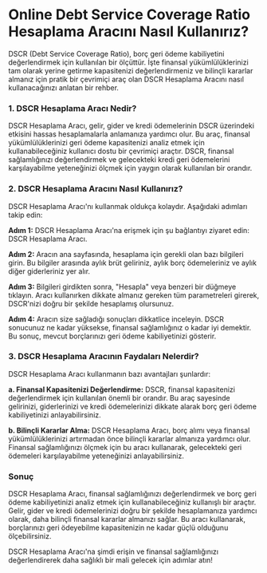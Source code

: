 Online Debt Service Coverage Ratio Hesaplama Aracını Nasıl Kullanırız?
======================================================================

DSCR (Debt Service Coverage Ratio), borç geri ödeme kabiliyetini değerlendirmek için kullanılan bir ölçüttür. İşte finansal yükümlülüklerinizi tam olarak yerine getirme kapasitenizi değerlendirmeniz ve bilinçli kararlar almanız için pratik bir çevrimiçi araç olan DSCR Hesaplama Aracını nasıl kullanacağınızı anlatan bir rehber.

### 1. DSCR Hesaplama Aracı Nedir?

DSCR Hesaplama Aracı, gelir, gider ve kredi ödemelerinin DSCR üzerindeki etkisini hassas hesaplamalarla anlamanıza yardımcı olur. Bu araç, finansal yükümlülüklerinizi geri ödeme kapasitenizi analiz etmek için kullanabileceğiniz kullanıcı dostu bir çevrimiçi araçtır. DSCR, finansal sağlamlığınızı değerlendirmek ve gelecekteki kredi geri ödemelerini karşılayabilme yeteneğinizi ölçmek için yaygın olarak kullanılan bir orandır.

### 2. DSCR Hesaplama Aracını Nasıl Kullanırız?

DSCR Hesaplama Aracı'nı kullanmak oldukça kolaydır. Aşağıdaki adımları takip edin:

**Adım 1:** DSCR Hesaplama Aracı'na erişmek için şu bağlantıyı ziyaret edin: DSCR Hesaplama Aracı.

**Adım 2:** Aracın ana sayfasında, hesaplama için gerekli olan bazı bilgileri girin. Bu bilgiler arasında aylık brüt geliriniz, aylık borç ödemeleriniz ve aylık diğer giderleriniz yer alır.

**Adım 3:** Bilgileri girdikten sonra, "Hesapla" veya benzeri bir düğmeye tıklayın. Aracı kullanırken dikkate almanız gereken tüm parametreleri girerek, DSCR'nizi doğru bir şekilde hesaplamış olursunuz.

**Adım 4:** Aracın size sağladığı sonuçları dikkatlice inceleyin. DSCR sonucunuz ne kadar yüksekse, finansal sağlamlığınız o kadar iyi demektir. Bu sonuç, mevcut borçlarınızı geri ödeme kabiliyetinizi gösterir.

### 3. DSCR Hesaplama Aracının Faydaları Nelerdir?

DSCR Hesaplama Aracı kullanmanın bazı avantajları şunlardır:

**a. Finansal Kapasitenizi Değerlendirme:** DSCR, finansal kapasitenizi değerlendirmek için kullanılan önemli bir orandır. Bu araç sayesinde gelirinizi, giderlerinizi ve kredi ödemelerinizi dikkate alarak borç geri ödeme kabiliyetinizi anlayabilirsiniz.

**b. Bilinçli Kararlar Alma:** DSCR Hesaplama Aracı, borç alımı veya finansal yükümlülüklerinizi artırmadan önce bilinçli kararlar almanıza yardımcı olur. Finansal sağlamlığınızı ölçmek için bu aracı kullanarak, gelecekteki geri ödemeleri karşılayabilme yeteneğinizi anlayabilirsiniz.

### Sonuç

DSCR Hesaplama Aracı, finansal sağlamlığınızı değerlendirmek ve borç geri ödeme kabiliyetinizi analiz etmek için kullanabileceğiniz kullanışlı bir araçtır. Gelir, gider ve kredi ödemelerinizi doğru bir şekilde hesaplamanıza yardımcı olarak, daha bilinçli finansal kararlar almanızı sağlar. Bu aracı kullanarak, borçlarınızı geri ödeyebilme kapasitenizin ne kadar güçlü olduğunu ölçebilirsiniz.

DSCR Hesaplama Aracı'na şimdi erişin ve finansal sağlamlığınızı değerlendirerek daha sağlıklı bir mali gelecek için adımlar atın!